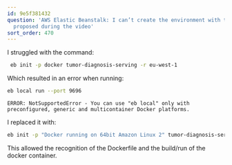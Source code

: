 ```yaml
---
id: 9e5f381432
question: 'AWS Elastic Beanstalk: I can’t create the environment with the command
  proposed during the video'
sort_order: 470
---
```


I struggled with the command:

```bash
 eb init -p docker tumor-diagnosis-serving -r eu-west-1
```

Which resulted in an error when running:

```bash
eb local run --port 9696
```

```
ERROR: NotSupportedError - You can use "eb local" only with preconfigured, generic and multicontainer Docker platforms.
```

I replaced it with:

```bash
eb init -p "Docker running on 64bit Amazon Linux 2" tumor-diagnosis-serving -r eu-west-1
```

This allowed the recognition of the Dockerfile and the build/run of the docker container.